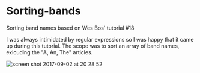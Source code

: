 # Sorting-bands
Sorting band names based on Wes Bos' tutorial #18

I was always intimidated by regular expressions so I was happy that it came up during this tutorial.
The scope was to sort an array of band names, exlcuding the "A, An, The" articles.

![screen shot 2017-09-02 at 20 28 52](https://user-images.githubusercontent.com/9334646/29997817-6035d18e-901d-11e7-8ec9-384483c381ea.png)
